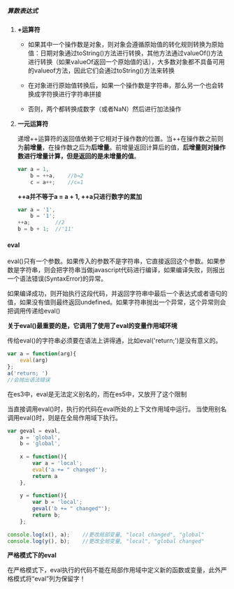 ##### 算数表达式
1. **+运算符**
   - 如果其中一个操作数是对象，则对象会遵循原始值的转化规则转换为原始值：日期对象通过toString()方法进行转换，其他方法通过valueOf()方法进行转换（如果valueOf返回一个原始值的话），大多数对象都不具备可用的valueof方法，因此它们会通过toString()方法来转换
   
   - 在对象进行原始值转换后，如果一个操作数是字符串，那么另一个也会转换成字符换进行字符串拼接
   
   - 否则，两个都转换成数字（或者NaN）然后进行加法操作
   
2. **一元运算符**

    递增++运算符的返回值依赖于它相对于操作数的位置。当++在操作数之前则为**前增量**，在操作数之后为**后增量**。前增量返回计算后的值，**后增量则对操作数进行增量计算，但是返回的是未增量的值**。
    
    ```javascript
    var a = 1,
        b = ++a,    //b=2
        c = a++;    //c=1
    ```
    **++a并不等于a = a + 1, ++a只进行数字的累加**
    
    ```javascript
    var a = '1',
        b = '1';
    ++a;        //2
    b = b + 1;  //'11'
    ```
    
    
#### **eval**
eval()只有一个参数。如果传入的参数不是字符串，它直接返回这个参数。如果参数是字符串，则会把字符串当做javascript代码进行编译，如果编译失败，则报出一个语法错误(SyntaxError)的异常。

如果编译成功，则开始执行这段代码，并返回字符串中最后一个表达式或者语句的值，如果没有值则最终返回undefined。如果字符串抛出一个异常，这个异常则会把调用传递给eval()

**关于eval()最重要的是，它调用了使用了eval的变量作用域环境**

传给eval()的字符串必须要在语法上讲得通，比如eval('return;')是没有意义的。

```javascript
var a = function(arg){
    eval(arg)
};
a('return; ')
//会抛出语法错误

```

在es3中，eval是无法定义别名的，而在es5中，又放开了这个限制

当直接调用eval()时，执行的代码在eval所处的上下文作用域中运行。
当使用别名调用eval()时，则是在全局作用域下执行。

```javascript
var geval = eval,
    a = 'global',
    b = 'global',
    
    x = function(){
        var a = 'local';
        eval('a += " changed"');
        return a
    },
    
    y = function(){
        var b = 'local';
        geval('b += " changed"');
        return b;
    };
    
console.log(x(), a);    //更改局部变量, "local changed", "global"
console.log(y(), b);    //更改全局变量, "local", "global changed"
```
**严格模式下的eval**

在严格模式下，eval执行的代码不能在局部作用域中定义新的函数或变量，此外严格模式将“eval”列为保留字！